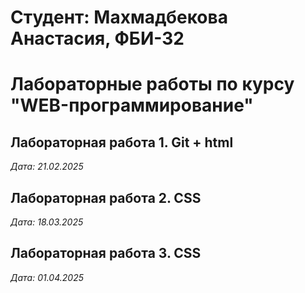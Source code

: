 # Студент: Махмадбекова Анастасия, ФБИ-32

# Лабораторные работы по курсу "WEB-программирование"

## Лабораторная работа 1. Git + html

*Дата: 21.02.2025*

## Лабораторная работа 2. CSS

*Дата: 18.03.2025*

## Лабораторная работа 3. CSS

*Дата: 01.04.2025*